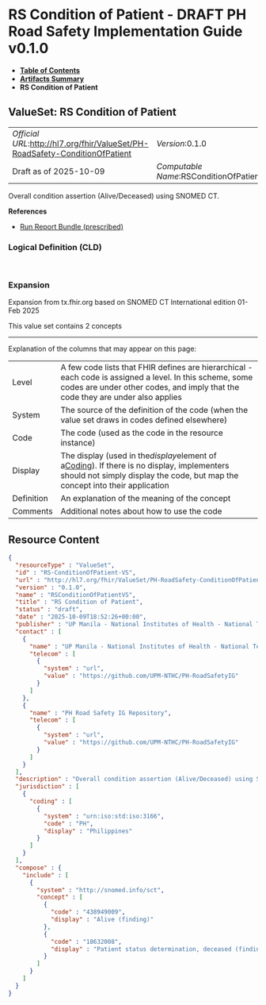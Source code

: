 # RS Condition of Patient - DRAFT PH Road Safety Implementation Guide v0.1.0

* [**Table of Contents**](toc.md)
* [**Artifacts Summary**](artifacts.md)
* **RS Condition of Patient**

## ValueSet: RS Condition of Patient 

| | |
| :--- | :--- |
| *Official URL*:http://hl7.org/fhir/ValueSet/PH-RoadSafety-ConditionOfPatient | *Version*:0.1.0 |
| Draft as of 2025-10-09 | *Computable Name*:RSConditionOfPatientVS |

 
Overall condition assertion (Alive/Deceased) using SNOMED CT. 

 **References** 

* [Run Report Bundle (prescribed)](StructureDefinition-RunReportBundle.md)

### Logical Definition (CLD)

 

### Expansion

Expansion from tx.fhir.org based on SNOMED CT International edition 01-Feb 2025

This value set contains 2 concepts

-------

 Explanation of the columns that may appear on this page: 

| | |
| :--- | :--- |
| Level | A few code lists that FHIR defines are hierarchical - each code is assigned a level. In this scheme, some codes are under other codes, and imply that the code they are under also applies |
| System | The source of the definition of the code (when the value set draws in codes defined elsewhere) |
| Code | The code (used as the code in the resource instance) |
| Display | The display (used in the*display*element of a[Coding](http://hl7.org/fhir/R4/datatypes.html#Coding)). If there is no display, implementers should not simply display the code, but map the concept into their application |
| Definition | An explanation of the meaning of the concept |
| Comments | Additional notes about how to use the code |



## Resource Content

```json
{
  "resourceType" : "ValueSet",
  "id" : "RS-ConditionOfPatient-VS",
  "url" : "http://hl7.org/fhir/ValueSet/PH-RoadSafety-ConditionOfPatient",
  "version" : "0.1.0",
  "name" : "RSConditionOfPatientVS",
  "title" : "RS Condition of Patient",
  "status" : "draft",
  "date" : "2025-10-09T18:52:26+00:00",
  "publisher" : "UP Manila - National Institutes of Health - National Telehealth Center",
  "contact" : [
    {
      "name" : "UP Manila - National Institutes of Health - National Telehealth Center",
      "telecom" : [
        {
          "system" : "url",
          "value" : "https://github.com/UPM-NTHC/PH-RoadSafetyIG"
        }
      ]
    },
    {
      "name" : "PH Road Safety IG Repository",
      "telecom" : [
        {
          "system" : "url",
          "value" : "https://github.com/UPM-NTHC/PH-RoadSafetyIG"
        }
      ]
    }
  ],
  "description" : "Overall condition assertion (Alive/Deceased) using SNOMED CT.",
  "jurisdiction" : [
    {
      "coding" : [
        {
          "system" : "urn:iso:std:iso:3166",
          "code" : "PH",
          "display" : "Philippines"
        }
      ]
    }
  ],
  "compose" : {
    "include" : [
      {
        "system" : "http://snomed.info/sct",
        "concept" : [
          {
            "code" : "438949009",
            "display" : "Alive (finding)"
          },
          {
            "code" : "18632008",
            "display" : "Patient status determination, deceased (finding)"
          }
        ]
      }
    ]
  }
}

```
